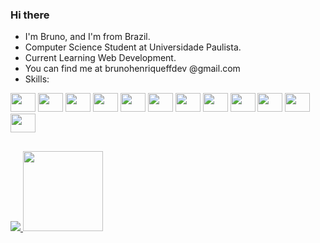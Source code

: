 ### Hi there

- I'm Bruno, and I'm from Brazil.
- Computer Science Student at Universidade Paulista.
- Current Learning Web Development.
- You can find me at brunohenriqueffdev @gmail.com
- Skills:

<div style="display: inline-block">
  <img height="30" width="40" src="https://cdn.jsdelivr.net/gh/devicons/devicon/icons/javascript/javascript-original.svg">
  <img height="30" width="40" src="https://cdn.jsdelivr.net/gh/devicons/devicon/icons/html5/html5-original.svg">
  <img height="30" width="40" src="https://cdn.jsdelivr.net/gh/devicons/devicon/icons/css3/css3-original.svg">
  <img height="30" width="40" src="https://cdn.jsdelivr.net/gh/devicons/devicon/icons/git/git-original.svg">
  <img height="30" width="40" src="https://cdn.jsdelivr.net/gh/devicons/devicon/icons/bootstrap/bootstrap-plain.svg">
  <img height="30" width="40" src="https://cdn.jsdelivr.net/gh/devicons/devicon/icons/react/react-original.svg">
  <img height="30" width="40" src="https://cdn.jsdelivr.net/gh/devicons/devicon/icons/typescript/typescript-original.svg">
  <img height="30" width="40" src="https://cdn.jsdelivr.net/gh/devicons/devicon/icons/csharp/csharp-original.svg">
  <img height="30" width="40" src="https://cdn.jsdelivr.net/gh/devicons/devicon/icons/windows8/windows8-original.svg">
  <img height="30" width="40" src="https://cdn.jsdelivr.net/gh/devicons/devicon/icons/linux/linux-original.svg">
  <img height="30" width="40" src="https://cdn.jsdelivr.net/gh/devicons/devicon/icons/github/github-original.svg">
  <img height="30" width="40" src="https://cdn.jsdelivr.net/gh/devicons/devicon/icons/microsoftsqlserver/microsoftsqlserver-plain.svg">
</div>

##

<div>
  <a href="https://github.com/brunohenriquef">
  <img height="" src="https://github-readme-stats.vercel.app/api?username=brunohenriquef&show_icons=true&theme=dark&include_all_commits=true&count_private=true">
  <img height="128" src="https://github-readme-stats.vercel.app/api/top-langs/?username=brunohenriquef&layout=compact&langs_count=7&theme=dark">
</div>

 
##
